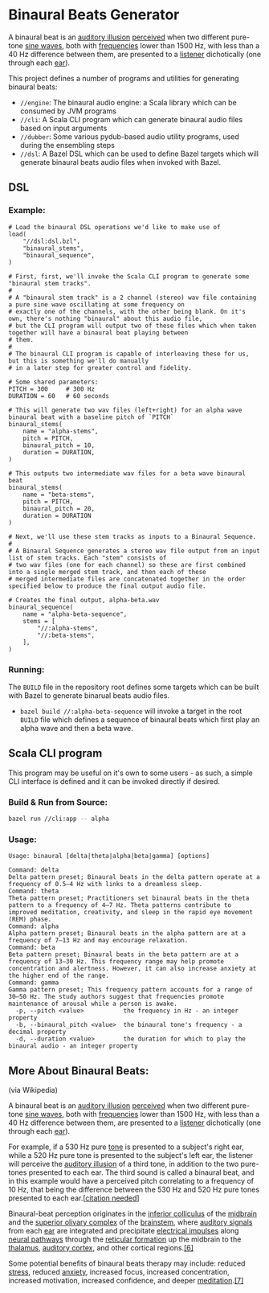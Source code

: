 # Binaural Beats Generator

A binaural beat is an [auditory illusion](https://en.wikipedia.org/wiki/Auditory_illusion)  [perceived](https://en.wikipedia.org/wiki/Perception) when two different pure-tone [sine waves](https://en.wikipedia.org/wiki/Sine_wave), both with [frequencies](https://en.wikipedia.org/wiki/Frequency) lower than 1500 Hz, with less than a 40 Hz difference between them, are presented to a [listener](https://en.wikipedia.org/wiki/Hearing) dichotically (one through each [ear](https://en.wikipedia.org/wiki/Ear)).

This project defines a number of programs and utilities for generating binaural beats:

- `//engine`: The binaural audio engine: a Scala library which can be consumed by JVM programs
- `//cli`: A Scala CLI program which can generate binaural audio files based on input arguments
- `//dubber`: Some various pydub-based audio utility programs, used during the ensembling steps
- `//dsl`: A Bazel DSL which can be used to define Bazel targets which will generate binaural beats audio files when invoked with Bazel. 

## DSL

### Example:

```starlark
# Load the binaural DSL operations we'd like to make use of
load(
    "//dsl:dsl.bzl",
    "binaural_stems",
    "binaural_sequence",
)

# First, first, we'll invoke the Scala CLI program to generate some "binaural stem tracks".
#
# A "binaural stem track" is a 2 channel (stereo) wav file containing a pure sine wave oscillating at some frequency on
# exactly one of the channels, with the other being blank. On it's own, there's nothing "binaural" about this audio file,
# but the CLI program will output two of these files which when taken together will have a binaural beat playing between
# them.
#
# The binaural CLI program is capable of interleaving these for us, but this is something we'll do manually
# in a later step for greater control and fidelity.

# Some shared parameters:
PITCH = 300     # 300 Hz
DURATION = 60   # 60 seconds

# This will generate two wav files (left+right) for an alpha wave binaural beat with a baseline pitch of `PITCH`
binaural_stems(
    name = "alpha-stems",
    pitch = PITCH,
    binaural_pitch = 10,
    duration = DURATION,
)

# This outputs two intermediate wav files for a beta wave binaural beat
binaural_stems(
    name = "beta-stems",
    pitch = PITCH,
    binaural_pitch = 20,
    duration = DURATION
)

# Next, we'll use these stem tracks as inputs to a Binaural Sequence.
#
# A Binaural Sequence generates a stereo wav file output from an input list of stem tracks. Each "stem" consists of
# two wav files (one for each channel) so these are first combined into a single merged stem track, and then each of these
# merged intermediate files are concatenated together in the order specified below to produce the final output audio file.

# Creates the final output, alpha-beta.wav
binaural_sequence(
    name = "alpha-beta-sequence",
    stems = [
        "//:alpha-stems",
        "//:beta-stems",
    ],
)
```

### Running:

The `BUILD` file in the repository root defines some targets which can be built with Bazel to generate binarual beats audio files.

- `bazel build //:alpha-beta-sequence` will invoke a target in the root `BUILD` file which defines a sequence of binaural beats which first play an alpha wave and then a beta wave.

## Scala CLI program

This program may be useful on it's own to some users - as such, a simple CLI interface is defined and it can be invoked directly if desired.

### Build & Run from Source:

```bash
bazel run //cli:app -- alpha
```

### Usage:

```
Usage: binaural [delta|theta|alpha|beta|gamma] [options]

Command: delta
Delta pattern preset; Binaural beats in the delta pattern operate at a frequency of 0.5–4 Hz with links to a dreamless sleep.
Command: theta
Theta pattern preset; Practitioners set binaural beats in the theta pattern to a frequency of 4–7 Hz. Theta patterns contribute to improved meditation, creativity, and sleep in the rapid eye movement (REM) phase.
Command: alpha
Alpha pattern preset; Binaural beats in the alpha pattern are at a frequency of 7–13 Hz and may encourage relaxation.
Command: beta
Beta pattern preset; Binaural beats in the beta pattern are at a frequency of 13–30 Hz. This frequency range may help promote concentration and alertness. However, it can also increase anxiety at the higher end of the range.
Command: gamma
Gamma pattern preset; This frequency pattern accounts for a range of 30–50 Hz. The study authors suggest that frequencies promote maintenance of arousal while a person is awake.
  -p, --pitch <value>           the frequency in Hz - an integer property
  -b, --binaural_pitch <value>  the binaural tone's frequency - a decimal property
  -d, --duration <value>        the duration for which to play the binaural audio - an integer property
```

## More About Binaural Beats:
(via Wikipedia)

A binaural beat is an [auditory illusion](https://en.wikipedia.org/wiki/Auditory_illusion)  [perceived](https://en.wikipedia.org/wiki/Perception) when two different pure-tone [sine waves](https://en.wikipedia.org/wiki/Sine_wave), both with [frequencies](https://en.wikipedia.org/wiki/Frequency) lower than 1500 Hz, with less than a 40 Hz difference between them, are presented to a [listener](https://en.wikipedia.org/wiki/Hearing) dichotically (one through each [ear](https://en.wikipedia.org/wiki/Ear)).

For example, if a 530 Hz pure [tone](https://en.wikipedia.org/wiki/Pitch_(music)) is presented to a subject's right ear, while a 520 Hz pure tone is presented to the subject's left ear, the listener will perceive the [auditory illusion](https://en.wikipedia.org/wiki/Auditory_illusion) of a third tone, in addition to the two pure-tones presented to each ear. The third sound is called a binaural beat, and in this example would have a perceived pitch correlating to a frequency of 10 Hz, that being the difference between the 530 Hz and 520 Hz pure tones presented to each ear.[[citation needed](https://en.wikipedia.org/wiki/Wikipedia:Citation_needed)]

Binaural-beat perception originates in the [inferior colliculus](https://en.wikipedia.org/wiki/Inferior_colliculus) of the [midbrain](https://en.wikipedia.org/wiki/Midbrain) and the [superior olivary complex](https://en.wikipedia.org/wiki/Superior_olivary_complex) of the [brainstem](https://en.wikipedia.org/wiki/Brainstem), where [auditory signals](https://en.wikipedia.org/wiki/Audio_signal_processing) from each [ear](https://en.wikipedia.org/wiki/Ear) are integrated and precipitate [electrical impulses](https://en.wikipedia.org/wiki/Action_potential) along [neural pathways](https://en.wikipedia.org/wiki/Neural_pathway) through the [reticular formation](https://en.wikipedia.org/wiki/Reticular_formation) up the midbrain to the [thalamus](https://en.wikipedia.org/wiki/Thalamus), [auditory cortex](https://en.wikipedia.org/wiki/Auditory_cortex), and other cortical regions.[[6]](https://en.wikipedia.org/wiki/Beat_(acoustics)#cite_note-oster-6)

Some potential benefits of binaural beats therapy may include: reduced [stress](https://en.wikipedia.org/wiki/Psychological_stress), reduced [anxiety](https://en.wikipedia.org/wiki/Anxiety), increased focus, increased concentration, increased motivation, increased confidence, and deeper [meditation](https://en.wikipedia.org/wiki/Meditation).[[7]](https://en.wikipedia.org/wiki/Beat_(acoustics)#cite_note-MedicalNewsToday-7)
